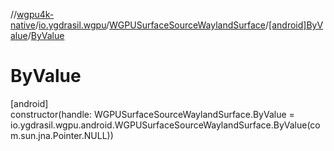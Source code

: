 //[wgpu4k-native](../../../../index.md)/[io.ygdrasil.wgpu](../../index.md)/[WGPUSurfaceSourceWaylandSurface](../index.md)/[[android]ByValue](index.md)/[ByValue](-by-value.md)

# ByValue

[android]\
constructor(handle: WGPUSurfaceSourceWaylandSurface.ByValue = io.ygdrasil.wgpu.android.WGPUSurfaceSourceWaylandSurface.ByValue(com.sun.jna.Pointer.NULL))